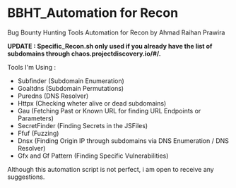 # BBHT_Automation for Recon
Bug Bounty Hunting Tools Automation for Recon by Ahmad Raihan Prawira

****UPDATE : Specific_Recon.sh only used if you already have the list of subdomains through chaos.projectdiscovery.io/#/.****

Tools I'm Using :
- Subfinder (Subdomain Enumeration)
- Goaltdns (Subdomain Permutations)
- Puredns (DNS Resolver)
- Httpx (Checking wheter alive or dead subdomains)
- Gau (Fetching Past or Known URL for finding URL Endpoints or Parameters)
- SecretFinder (Finding Secrets in the JSFiles)
- Ffuf (Fuzzing)
- Dnsx (Finding Origin IP through subdomains via DNS Enumeration / DNS Resolver)
- Gfx and Gf Pattern (Finding Specific Vulnerabilities)

Although this automation script is not perfect, i am open to receive any suggestions.
